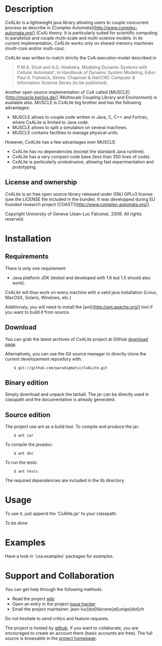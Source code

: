 Description
===========

_CxALite_ is a lightweight java library allowing users to couple
concurrent process as describe in [Complex
Automata]{http://www.complex-automata.org/} (CxA) theory. It is particularly
suited for scientific computing to parallelize and couple multi-scale
and multi-science models. In its current implementation, _CxALite_
works only on shared-memory machines (multi-core and/or multi-cpu).

_CxALite_ was written to match strictly the CxA execution model described in

> P.M.A. Sloot and A.G. Hoekstra, Modeling Dynamic Systems with
  Cellular Automata", in Handbook of Dynamic System Modeling, Edior:
  Paul A. Fishwick, Series: Chapman & Hall/CRC Computer & Information
  Science Series (to be published).

Another open source implementation of CxA called
[_MUSCLE_]{http://muscle.berlios.de/} (Multiscale Coupling Library and
Environment) is available also. MUSCLE is _CxALite_ big brother and has the following advantages:

  * MUSCLE allows to couple code written in Java, C, C++ and
    Fortran, where CxALite is limited to Java code.
  * MUSCLE allows to split a simulation on several machines.
  * MUSCLE contains facilities to manage physical units.

However, CxALite has a few advantages over MUSCLE:

  * CxALite has no dependencies (except the standard Java runtime).
  * CxALite has a very compact code base (less than 350 lines of code).
  * CxALite is particularly unobstrusive, allowing fast experimentation
    and prototyping.



License and ownership
---------------------

_CxALite_ is an free open source library released under GNU GPLv3 license
(see the LICENSE file included in the bundle). It was developped during
EU founded research project [COAST]{http://www.complex-automata.org/}. 

Copyright University of Geneva (Jean-Luc Falcone), 2009. All rights reserved.


Installation
============

Requirements
------------

There is only one requirement:

 * Java platform JDK (tested and developed with 1.6 but 1.5 should also work).

_CxALite_ will thus work on every machine with a valid java
installation (Linux, MacOSX, Solaris, Windows, etc.)

Additionaly, you will need to install the [ant]{http://ant.apache.org/} tool if
you want to build it from source.

Download
--------

You can grab the latest archives of _CxALite_ project at GitHub
[download page](http://github.com/paradigmatic/_CxALite_/downloads).

Alternatively, you can use the Git source manager to directly clone the current
developement repository with:

        $ git://github.com/paradigmatic/CxALite.git


Binary edition
--------------

Simply download and unpack the tarball. The jar can be directly used in classpath
and the documentation is already generated.


Source edition
--------------

The project use ant as a build tool. To compile and produce the jar:

        $ ant jar

To compile the javadoc:

        $ ant doc

To run the tests:

        $ ant tests

The required dependencies are included in the lib directory.


Usage
=====

To use it, just append the 'CxAlite.jar' to your classpath.

_To be done_


Examples
========

Have a look in 'cxa.examples' packages for examples.


Support and Collaboration
=========================

You can get help through the following methods:

* Read the project [wiki](http://wiki.github.com/paradigmatic/facade/)
* Open an entry in the project [issue tracker](http://github.com/paradigmatic/facade/issues)
* Email the project maintainer: jean-luc[dot]falcone[at]unige[dot]ch

Do not hesitate to send critics and feature requests.

The project is hosted by [github](http://github.com). If you want to
collaborate, you are encouraged to create an account there (basic accounts
are free). The full source is browsable in the [project homepage](http://github.com/paradigmatic/CxALite/tree/master).